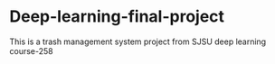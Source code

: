 # Deep-learning-final-project
This is a trash management system project from SJSU deep learning course-258 
